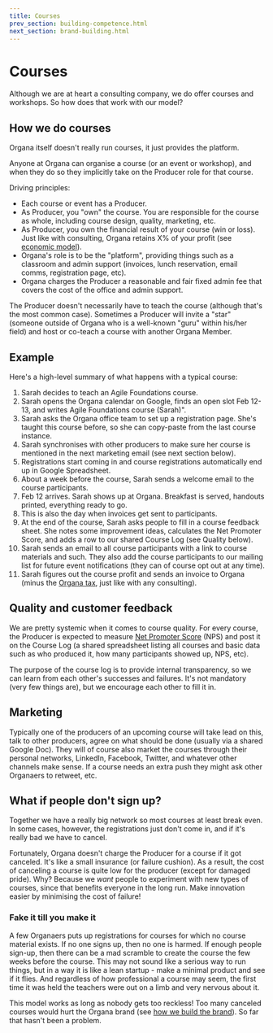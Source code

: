 ```yaml
---
title: Courses
prev_section: building-competence.html
next_section: brand-building.html
---
```


Courses
================

Although we are at heart a consulting company, we do offer courses and workshops. So how does that work with our model?

How we do courses
-----------------

Organa itself doesn't really run courses, it just provides the platform.

Anyone at Organa can organise a course (or an event or workshop), and when they do so they implicitly take on the Producer role for that course.

Driving principles:

-   Each course or event has a Producer.
-   As Producer, you "own" the course. You are responsible for the course as whole, including course design, quality, marketing, etc.
-   As Producer, you own the financial result of your course (win or loss). Just like with consulting, Organa retains X% of your profit (see [economic model](economic-model.html)).
-   Organa's role is to be the "platform", providing things such as a classroom and admin support (invoices, lunch reservation, email comms, registration page, etc).
-   Organa charges the Producer a reasonable and fair fixed admin fee that covers the cost of the office and admin support.

The Producer doesn't necessarily have to teach the course (although that's the most common case). Sometimes a Producer will invite a "star" (someone outside of Organa who is a well-known "guru" within his/her field) and host or co-teach a course with another Organa Member.

Example
-------

Here's a high-level summary of what happens with a typical course:

1.  Sarah decides to teach an Agile Foundations course.
2.  Sarah opens the Organa calendar on Google, finds an open slot Feb 12-13, and writes Agile Foundations course (Sarah)". 
3.  Sarah asks the Organa office team to set up a registration page. She's taught this course before, so she can copy-paste from the last course instance.
4.  Sarah synchronises with other producers to make sure her course is mentioned in the next marketing email (see next section below).
5.  Registrations start coming in and course registrations automatically end up in Google Spreadsheet.
6.  About a week before the course, Sarah sends a welcome email to the course participants.
7.  Feb 12 arrives. Sarah shows up at Organa. Breakfast is served, handouts printed, everything ready to go.
8.  This is also the day when invoices get sent to  participants. 
9.  At the end of the course, Sarah asks people to fill in a course feedback sheet. She notes some improvement ideas, calculates the Net Promoter Score, and adds a row to our shared Course Log (see Quality below).
10. Sarah sends an email to all course participants with a link to course materials and such. They also add the course participants to our mailing list for future event notifications (they can of course opt out at any time).
11. Sarah figures out the course profit and sends an invoice to Organa (minus the [Organa tax](economic-model.html), just like with any consulting).

Quality and customer feedback
-----------------------------

We are pretty systemic when it comes to course quality. For every course, the Producer is expected to measure [Net Promoter Score](http://en.wikipedia.org/wiki/Net_Promoter) (NPS) and post it on the Course Log (a shared spreadsheet listing all courses and basic data such as who produced it, how many participants showed up, NPS, etc).

The purpose of the course log is to provide internal transparency, so we can learn from each other's successes and failures. It's not mandatory (very few things are), but we encourage each other to fill it in.

Marketing
---------

Typically one of the producers of an upcoming course will take lead on this, talk to other producers, agree on what should be done (usually via a shared Google Doc). They will of course also market the courses through their personal networks, LinkedIn, Facebook, Twitter, and whatever other channels make sense. If a course needs an extra push they might ask other Organaers to retweet, etc.

What if people don't sign up?
-----------------------------

Together we have a really big network so most courses at least break even. In some cases, however, the registrations just don't come in, and if it's really bad we have to cancel.

Fortunately, Organa doesn't charge the Producer for a course if it got canceled. It's like a small insurance (or failure cushion). As a result, the cost of canceling a course is quite low for the producer (except for damaged pride). Why? Because we *want* people to experiment with new types of courses, since that benefits everyone in the long run. Make innovation easier by minimising the cost of failure!

### Fake it till you make it

A few Organaers puts up registrations for courses for which no course material exists. If no one signs up, then no one is harmed. If enough people sign-up, then there can be a mad scramble to create the course the few weeks before the course. This may not sound like a serious way to run things, but in a way it is like a lean startup - make a minimal product and see if it flies. And regardless of how professional a course may seem, the first time it was held the teachers were out on a limb and very nervous about it.

This model works as long as nobody gets too reckless! Too many canceled courses would hurt the Organa brand (see [how we build the brand](brand-building.html)). So far that hasn't been a problem.
